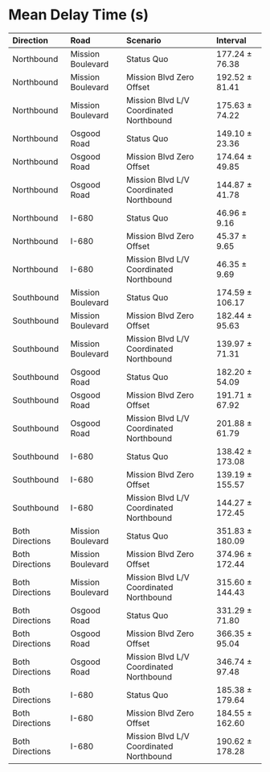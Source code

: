 # Mean Delay Time (s)

| Direction       | Road              | Scenario                                | Interval        |
|:----------------|:------------------|:----------------------------------------|:----------------|
| Northbound      | Mission Boulevard | Status Quo                              | 177.24 ± 76.38  |
| Northbound      | Mission Boulevard | Mission Blvd Zero Offset                | 192.52 ± 81.41  |
| Northbound      | Mission Boulevard | Mission Blvd L/V Coordinated Northbound | 175.63 ± 74.22  |
| Northbound      | Osgood Road       | Status Quo                              | 149.10 ± 23.36  |
| Northbound      | Osgood Road       | Mission Blvd Zero Offset                | 174.64 ± 49.85  |
| Northbound      | Osgood Road       | Mission Blvd L/V Coordinated Northbound | 144.87 ± 41.78  |
| Northbound      | I-680             | Status Quo                              | 46.96 ± 9.16    |
| Northbound      | I-680             | Mission Blvd Zero Offset                | 45.37 ± 9.65    |
| Northbound      | I-680             | Mission Blvd L/V Coordinated Northbound | 46.35 ± 9.69    |
| Southbound      | Mission Boulevard | Status Quo                              | 174.59 ± 106.17 |
| Southbound      | Mission Boulevard | Mission Blvd Zero Offset                | 182.44 ± 95.63  |
| Southbound      | Mission Boulevard | Mission Blvd L/V Coordinated Northbound | 139.97 ± 71.31  |
| Southbound      | Osgood Road       | Status Quo                              | 182.20 ± 54.09  |
| Southbound      | Osgood Road       | Mission Blvd Zero Offset                | 191.71 ± 67.92  |
| Southbound      | Osgood Road       | Mission Blvd L/V Coordinated Northbound | 201.88 ± 61.79  |
| Southbound      | I-680             | Status Quo                              | 138.42 ± 173.08 |
| Southbound      | I-680             | Mission Blvd Zero Offset                | 139.19 ± 155.57 |
| Southbound      | I-680             | Mission Blvd L/V Coordinated Northbound | 144.27 ± 172.45 |
| Both Directions | Mission Boulevard | Status Quo                              | 351.83 ± 180.09 |
| Both Directions | Mission Boulevard | Mission Blvd Zero Offset                | 374.96 ± 172.44 |
| Both Directions | Mission Boulevard | Mission Blvd L/V Coordinated Northbound | 315.60 ± 144.43 |
| Both Directions | Osgood Road       | Status Quo                              | 331.29 ± 71.80  |
| Both Directions | Osgood Road       | Mission Blvd Zero Offset                | 366.35 ± 95.04  |
| Both Directions | Osgood Road       | Mission Blvd L/V Coordinated Northbound | 346.74 ± 97.48  |
| Both Directions | I-680             | Status Quo                              | 185.38 ± 179.64 |
| Both Directions | I-680             | Mission Blvd Zero Offset                | 184.55 ± 162.60 |
| Both Directions | I-680             | Mission Blvd L/V Coordinated Northbound | 190.62 ± 178.28 |